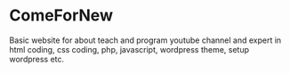 # ComeForNew
Basic website for about teach and program youtube channel and expert in  html coding, css coding, php, javascript, wordpress theme, setup wordpress etc.
